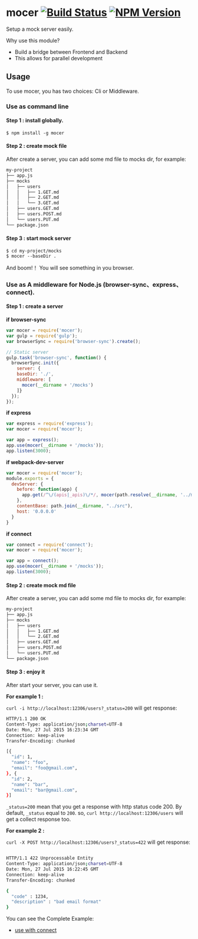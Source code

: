 # mocer [![Build Status](https://travis-ci.org/forsigner/mocer.svg?branch=master)](https://travis-ci.org/forsigner/mocer) [![NPM Version](http://img.shields.io/npm/v/mocer.svg?style=flat)](https://www.npmjs.org/package/mocer)

Setup a mock server easily.

Why use this module?
- Build a bridge between Frontend and Backend
- This allows for parallel development

## Usage

To use mocer, you has two choices: Cli or Middleware.

### Use as command line

#### Step 1 : install globally.

```
$ npm install -g mocer
```

#### Step 2 : create mock file
After create a server, you can add some md file to mocks dir, for example:

```bash
my-project
├── app.js
├── mocks
│   ├── users
│   │   ├── 1.GET.md
│   │   ├── 2.GET.md
│   │   └── 3.GET.md
│   ├── users.GET.md
│   ├── users.POST.md
│   └── users.PUT.md
└── package.json
```

#### Step 3 : start mock server

```
$ cd my-project/mocks
$ mocer --baseDir .
```

And boom!！ You will see something in you browser.


###  Use as A middleware for Node.js (browser-sync、express、 connect).

#### Step 1 : create a server
**if browser-sync**

```javascript
var mocer = require('mocer');
var gulp = require('gulp');
var browserSync = require('browser-sync').create();

// Static server
gulp.task('browser-sync', function() {
  browserSync.init({
    server: {
    baseDir: './',
    middleware: [
      mocer(__dirname + '/mocks')
    ]}
  });
});
```

**if express**

```javascript
var express = require('express');
var mocer = require('mocer');

var app = express();
app.use(mocer(__dirname + '/mocks'));
app.listen(3000);
```
**if webpack-dev-server**

```javascript
var mocer = require('mocer');
module.exports = {
  devServer: {
    before: function(app) {
      app.get(/^\/(apis|_apis)\/*/, mocer(path.resolve(__dirname, '../mocks'))) //apis为匹配接口路径，_apis匹配接口生成的文档页面路径
    },
    contentBase: path.join(__dirname, "../src"),
    host: '0.0.0.0'
  }
}
```


**if connect**

```javascript
var connect = require('connect');
var mocer = require('mocer');

var app = connect();
app.use(mocer(__dirname + '/mocks'));
app.listen(3000);
```

#### Step 2 : create mock md file
After create a server, you can add some md file to mocks dir, for example:

```bash
my-project
├── app.js
├── mocks
│   ├── users
│   │   ├── 1.GET.md
│   │   └── 2.GET.md
│   ├── users.GET.md
│   ├── users.POST.md
│   └── users.PUT.md
└── package.json
```

#### Step 3 : enjoy it
After start your server, you can use it.

**For example 1 :**

`curl -i http://localhost:12306/users?_status=200` will get response:

```bash
HTTP/1.1 200 OK
Content-Type: application/json;charset=UTF-8
Date: Mon, 27 Jul 2015 16:23:34 GMT
Connection: keep-alive
Transfer-Encoding: chunked

[{
  "id": 1,
  "name": "foo",
  "email": "foo@gmail.com",
}, {
  "id": 2,
  "name": "bar",
  "email": "bar@gmail.com",
}]
```

`_status=200` mean that you get a response with http status code 200. By default, `_status` equal to `200`. so, `curl http://localhost:12306/users` will get a collect response too.

**For example 2 :**

`curl -X POST http://localhost:12306/users?_status=422` will get response:

```bash

HTTP/1.1 422 Unprocessable Entity
Content-Type: application/json;charset=UTF-8
Date: Mon, 27 Jul 2015 16:22:45 GMT
Connection: keep-alive
Transfer-Encoding: chunked

{
  "code" : 1234,
  "description" : "bad email format"
}
```

You can see the Complete Example:
- [use with connect](https://github.com/forsigner/mocer-with-connect)
